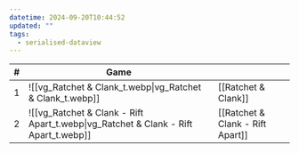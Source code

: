 ```yaml
---
datetime: 2024-09-20T10:44:52
updated: ""
tags:
  - serialised-dataview
---
```

<!-- QueryToSerialize: table without id sequence as "#", embed(link(thumbnail)) as Game, file.link as ""  from #class/video-game where series = [[]] sort sequence -->
<!-- SerializedQuery: table without id sequence as "#", embed(link(thumbnail)) as Game, file.link as ""  from #class/video-game where series = [[]] sort sequence -->

| # | Game                                                                                                     |                                                                                |
| - | -------------------------------------------------------------------------------------------------------- | ------------------------------------------------------------------------------ |
| 1 | ![[vg_Ratchet & Clank_t.webp\|vg_Ratchet & Clank_t.webp]]                           | [[Ratchet & Clank]]                           |
| 2 | ![[vg_Ratchet & Clank - Rift Apart_t.webp\|vg_Ratchet & Clank - Rift Apart_t.webp]] | [[Ratchet & Clank - Rift Apart]] |
<!-- SerializedQuery END -->
